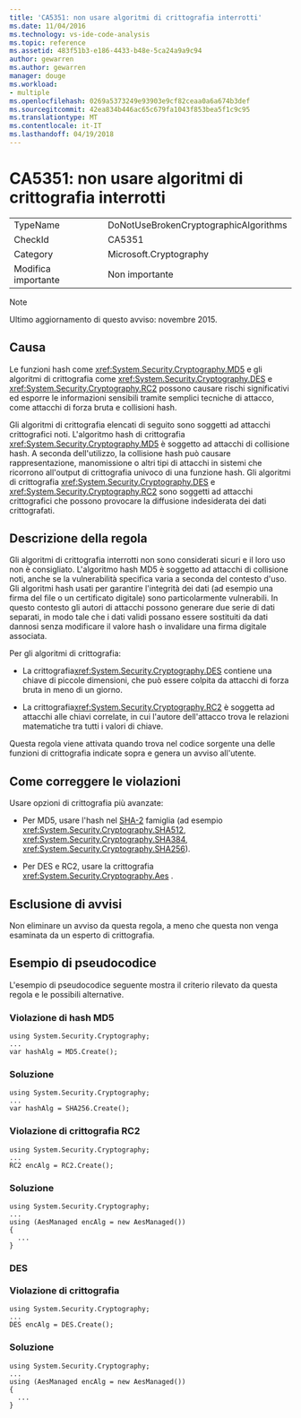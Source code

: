 ```yaml
---
title: 'CA5351: non usare algoritmi di crittografia interrotti'
ms.date: 11/04/2016
ms.technology: vs-ide-code-analysis
ms.topic: reference
ms.assetid: 483f51b3-e186-4433-b48e-5ca24a9a9c94
author: gewarren
ms.author: gewarren
manager: douge
ms.workload:
- multiple
ms.openlocfilehash: 0269a5373249e93903e9cf82ceaa0a6a674b3def
ms.sourcegitcommit: 42ea834b446ac65c679fa1043f853bea5f1c9c95
ms.translationtype: MT
ms.contentlocale: it-IT
ms.lasthandoff: 04/19/2018
---
```

# <a name="ca5351-do-not-use-broken-cryptographic-algorithms"></a>CA5351: non usare algoritmi di crittografia interrotti
|||
|-|-|
|TypeName|DoNotUseBrokenCryptographicAlgorithms|
|CheckId|CA5351|
|Category|Microsoft.Cryptography|
|Modifica importante|Non importante|

> [!NOTE]
>  Ultimo aggiornamento di questo avviso: novembre 2015.

## <a name="cause"></a>Causa
 Le funzioni hash come <xref:System.Security.Cryptography.MD5> e gli algoritmi di crittografia come <xref:System.Security.Cryptography.DES> e <xref:System.Security.Cryptography.RC2> possono causare rischi significativi ed esporre le informazioni sensibili tramite semplici tecniche di attacco, come attacchi di forza bruta e collisioni hash.

 Gli algoritmi di crittografia elencati di seguito sono soggetti ad attacchi crittografici noti. L'algoritmo hash di crittografia <xref:System.Security.Cryptography.MD5> è soggetto ad attacchi di collisione hash.  A seconda dell'utilizzo, la collisione hash può causare rappresentazione, manomissione o altri tipi di attacchi in sistemi che ricorrono all'output di crittografia univoco di una funzione hash. Gli algoritmi di crittografia <xref:System.Security.Cryptography.DES> e <xref:System.Security.Cryptography.RC2> sono soggetti ad attacchi crittografici che possono provocare la diffusione indesiderata dei dati crittografati.

## <a name="rule-description"></a>Descrizione della regola
 Gli algoritmi di crittografia interrotti non sono considerati sicuri e il loro uso non è consigliato. L'algoritmo hash MD5 è soggetto ad attacchi di collisione noti, anche se la vulnerabilità specifica varia a seconda del contesto d'uso.  Gli algoritmi hash usati per garantire l'integrità dei dati (ad esempio una firma del file o un certificato digitale) sono particolarmente vulnerabili.  In questo contesto gli autori di attacchi possono generare due serie di dati separati, in modo tale che i dati validi possano essere sostituiti da dati dannosi senza modificare il valore hash o invalidare una firma digitale associata.

 Per gli algoritmi di crittografia:

-   La crittografia<xref:System.Security.Cryptography.DES> contiene una chiave di piccole dimensioni, che può essere colpita da attacchi di forza bruta in meno di un giorno.

-   La crittografia<xref:System.Security.Cryptography.RC2> è soggetta ad attacchi alle chiavi correlate, in cui l'autore dell'attacco trova le relazioni matematiche tra tutti i valori di chiave.

 Questa regola viene attivata quando trova nel codice sorgente una delle funzioni di crittografia indicate sopra e genera un avviso all'utente.

## <a name="how-to-fix-violations"></a>Come correggere le violazioni
 Usare opzioni di crittografia più avanzate:

-   Per MD5, usare l'hash nel [SHA-2](https://msdn.microsoft.com/library/windows/desktop/aa382459.aspx) famiglia (ad esempio <xref:System.Security.Cryptography.SHA512>, <xref:System.Security.Cryptography.SHA384>, <xref:System.Security.Cryptography.SHA256>).

-   Per DES e RC2, usare la crittografia <xref:System.Security.Cryptography.Aes> .

## <a name="when-to-suppress-warnings"></a>Esclusione di avvisi
 Non eliminare un avviso da questa regola, a meno che questa non venga esaminata da un esperto di crittografia.

## <a name="pseudo-code-example"></a>Esempio di pseudocodice
 L'esempio di pseudocodice seguente mostra il criterio rilevato da questa regola e le possibili alternative.

### <a name="md5-hashing-violation"></a>Violazione di hash MD5

```
using System.Security.Cryptography;
...
var hashAlg = MD5.Create();

```

### <a name="solution"></a>Soluzione

```
using System.Security.Cryptography;
...
var hashAlg = SHA256.Create();

```

### <a name="rc2-encryption-violation"></a>Violazione di crittografia RC2

```
using System.Security.Cryptography;
...
RC2 encAlg = RC2.Create();

```

### <a name="solution"></a>Soluzione

```
using System.Security.Cryptography;
...
using (AesManaged encAlg = new AesManaged())
{
  ...
}
```

### <a name="des-br-br-encryption-violation"></a>DES <br /><br />Violazione di crittografia

```
using System.Security.Cryptography;
...
DES encAlg = DES.Create();

```

### <a name="solution"></a>Soluzione

```
using System.Security.Cryptography;
...
using (AesManaged encAlg = new AesManaged())
{
  ...
}
```